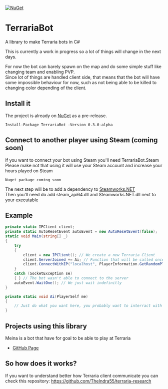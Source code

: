 [![NuGet](https://img.shields.io/nuget/v/TerrariaBot.svg)](https://www.nuget.org/packages/TerrariaBot/)

# TerrariaBot
A library to make Terraria bots in C#

This is currently a work in progress so a lot of things will change in the next days.

For now the bot can barely spawn on the map and do some simple stuff like changing team and enabling PVP.<br/>
Since lot of things are handled client side, that means that the bot will have some impossible behaviour for now, such as not being able to be killed to changing color depending of the client.

## Install it
The project is already on [NuGet](https://www.nuget.org/packages/TerrariaBot/0.3.0-alpha) as a pre-release.
```
Install-Package TerrariaBot -Version 0.3.0-alpha
```

## Connect to another player using Steam (coming soon)
If you want to connect your bot using Steam you'll need TerrariaBot.Steam<br/>
Please make not that using it will use your Steam account and increase your hours played on Steam
```
Nuget package coming soon
```
The next step will be to add a dependency to [Steamworks.NET](https://github.com/rlabrecque/Steamworks.NET/releases)<br/>
Then you'll need do add steam_api64.dll and Steamworks.NET.dll next to your executable

## Example
```cs
private static IPClient client;
private static AutoResetEvent autoEvent = new AutoResetEvent(false);
static void Main(string[] _)
{
    try
    {
        client = new IPClient(); // We create a new Terraria Client
        client.ServerJoined += Ai; // Function that will be called once the bot is connected
        client.ConnectWithIP("localhost", PlayerInformation.GetRandomPlayer("MyName", PlayerDifficulty.Easy));
    }
    catch (SocketException se)
    { } // The bot wasn't able to connect to the server
    autoEvent.WaitOne(); // We just wait indefinitly
}

private static void Ai(PlayerSelf me)
{
    // Just do what you want here, you probably want to interract with your PlayerSelf to do stuffs
}
```

## Projects using this library
Meina is a bot that have for goal to be able to play at Terraria<br/>
 - [GitHub Page](https://github.com/Xwilarg/Meina)

## So how does it works?
If you want to understand better how Terraria client communicate you can check this repository: https://github.com/TheIndra55/terraria-research
